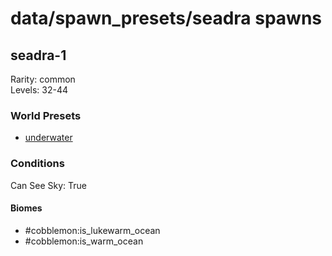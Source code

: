 # data/spawn_presets/seadra spawns  
  
## seadra-1  
Rarity: common  
Levels: 32-44  
  
### World Presets  
* [underwater](/data/spawn_data/underwater.md)  
  
### Conditions  
Can See Sky: True  
  
#### Biomes  
  * #cobblemon:is_lukewarm_ocean
  * #cobblemon:is_warm_ocean
  
